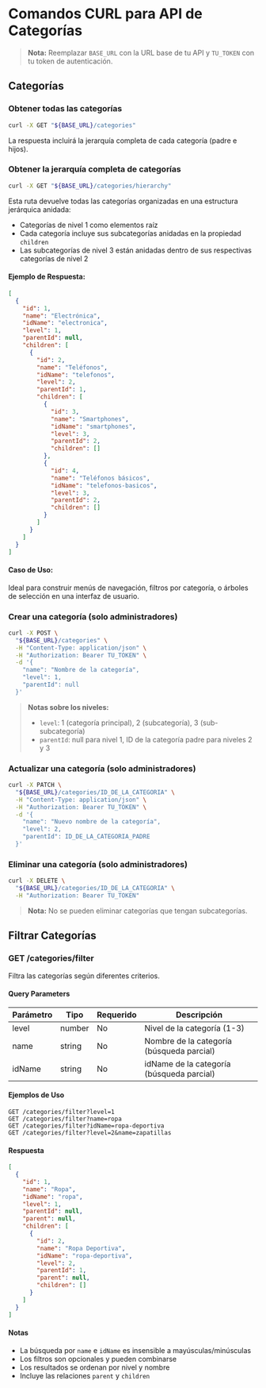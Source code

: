 # Comandos CURL para API de Categorías

> **Nota:** Reemplazar `BASE_URL` con la URL base de tu API y `TU_TOKEN` con tu token de autenticación.

## Categorías

### Obtener todas las categorías
```bash
curl -X GET "${BASE_URL}/categories"
```
La respuesta incluirá la jerarquía completa de cada categoría (padre e hijos).

### Obtener la jerarquía completa de categorías
```bash
curl -X GET "${BASE_URL}/categories/hierarchy"
```

Esta ruta devuelve todas las categorías organizadas en una estructura jerárquica anidada:
- Categorías de nivel 1 como elementos raíz
- Cada categoría incluye sus subcategorías anidadas en la propiedad `children`
- Las subcategorías de nivel 3 están anidadas dentro de sus respectivas categorías de nivel 2

#### Ejemplo de Respuesta:

```json
[
  {
    "id": 1,
    "name": "Electrónica",
    "idName": "electronica",
    "level": 1,
    "parentId": null,
    "children": [
      {
        "id": 2,
        "name": "Teléfonos",
        "idName": "telefonos",
        "level": 2,
        "parentId": 1,
        "children": [
          {
            "id": 3,
            "name": "Smartphones",
            "idName": "smartphones",
            "level": 3,
            "parentId": 2,
            "children": []
          },
          {
            "id": 4,
            "name": "Teléfonos básicos",
            "idName": "telefonos-basicos",
            "level": 3,
            "parentId": 2,
            "children": []
          }
        ]
      }
    ]
  }
]
```

#### Caso de Uso:
Ideal para construir menús de navegación, filtros por categoría, o árboles de selección en una interfaz de usuario.

### Crear una categoría (solo administradores)
```bash
curl -X POST \
  "${BASE_URL}/categories" \
  -H "Content-Type: application/json" \
  -H "Authorization: Bearer TU_TOKEN" \
  -d '{
    "name": "Nombre de la categoría",
    "level": 1,
    "parentId": null
  }'
```

> **Notas sobre los niveles:**
> - `level`: 1 (categoría principal), 2 (subcategoría), 3 (sub-subcategoría)
> - `parentId`: null para nivel 1, ID de la categoría padre para niveles 2 y 3

### Actualizar una categoría (solo administradores)
```bash
curl -X PATCH \
  "${BASE_URL}/categories/ID_DE_LA_CATEGORIA" \
  -H "Content-Type: application/json" \
  -H "Authorization: Bearer TU_TOKEN" \
  -d '{
    "name": "Nuevo nombre de la categoría",
    "level": 2,
    "parentId": ID_DE_LA_CATEGORIA_PADRE
  }'
```

### Eliminar una categoría (solo administradores)
```bash
curl -X DELETE \
  "${BASE_URL}/categories/ID_DE_LA_CATEGORIA" \
  -H "Authorization: Bearer TU_TOKEN"
``` 

> **Nota:** No se pueden eliminar categorías que tengan subcategorías. 

## Filtrar Categorías

### GET /categories/filter

Filtra las categorías según diferentes criterios.

#### Query Parameters

| Parámetro | Tipo   | Requerido | Descripción                                    |
|-----------|--------|-----------|------------------------------------------------|
| level     | number | No        | Nivel de la categoría (1-3)                    |
| name      | string | No        | Nombre de la categoría (búsqueda parcial)      |
| idName    | string | No        | idName de la categoría (búsqueda parcial)      |

#### Ejemplos de Uso

```http
GET /categories/filter?level=1
GET /categories/filter?name=ropa
GET /categories/filter?idName=ropa-deportiva
GET /categories/filter?level=2&name=zapatillas
```

#### Respuesta

```json
[
  {
    "id": 1,
    "name": "Ropa",
    "idName": "ropa",
    "level": 1,
    "parentId": null,
    "parent": null,
    "children": [
      {
        "id": 2,
        "name": "Ropa Deportiva",
        "idName": "ropa-deportiva",
        "level": 2,
        "parentId": 1,
        "parent": null,
        "children": []
      }
    ]
  }
]
```

#### Notas

- La búsqueda por `name` e `idName` es insensible a mayúsculas/minúsculas
- Los filtros son opcionales y pueden combinarse
- Los resultados se ordenan por nivel y nombre
- Incluye las relaciones `parent` y `children`
